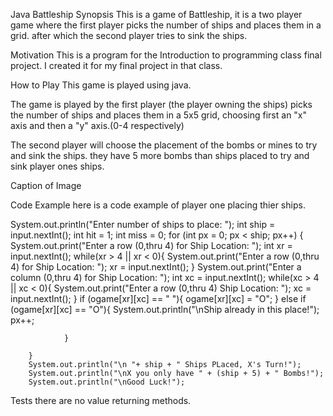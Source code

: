 Java Battleship
Synopsis
This is a game of Battleship, it is a two player game where the first player picks the number of ships and places them in a grid. after which the second player tries to sink the ships.

Motivation
This is a program for the Introduction to programming class final project. I created it for my final project in that class.

How to Play
This game is played using java.

The game is played by the first player (the player owning the ships) picks the number of ships and places them in a 5x5 grid, choosing first an "x" axis and then a "y" axis.(0-4 respectively)

The second player will choose the placement of the bombs or mines to try and sink the ships. they have 5 more bombs than ships placed to try and sink player ones ships.

Caption of Image

Code Example
here is a code example of player one placing thier ships.

System.out.println("Enter number of ships to place: ");
		int ship = input.nextInt();
		int hit = 1;
		int miss = 0;
		for (int px = 0; px < ship; px++) {
			System.out.print("Enter a row (0,thru 4) for Ship Location: ");
			int xr = input.nextInt();
			while(xr > 4 || xr < 0){
				System.out.print("Enter a row (0,thru 4) for Ship Location: ");
				xr = input.nextInt();
			}
			System.out.print("Enter a column (0,thru 4) for Ship Location: ");
			int xc = input.nextInt();
			while(xc > 4 || xc < 0){
				System.out.print("Enter a row (0,thru 4) Ship Location: ");
				xc = input.nextInt();
			}
				if (ogame[xr][xc] == " "){
					ogame[xr][xc] = "O";
				}
				else if (ogame[xr][xc] == "O"){
					System.out.println("\nShip already in this place!");
					px++;
					
				}
				
		}
		System.out.println("\n "+ ship + " Ships PLaced, X's Turn!");
		System.out.println("\nX you only have " + (ship + 5) + " Bombs!");
		System.out.println("\nGood Luck!");
Tests
there are no value returning methods.
